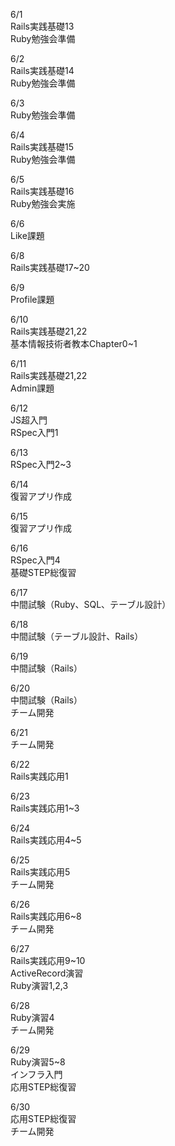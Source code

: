 6/1<br>
  Rails実践基礎13<br>
  Ruby勉強会準備<br>

6/2<br>
  Rails実践基礎14<br>
  Ruby勉強会準備<br>

6/3<br>
  Ruby勉強会準備<br>

6/4<br>
  Rails実践基礎15<br>
  Ruby勉強会準備<br>

6/5<br>
  Rails実践基礎16<br>
  Ruby勉強会実施<br>

6/6<br>
  Like課題<br>

6/8<br>
  Rails実践基礎17~20<br>

6/9<br>
  Profile課題<br>

6/10<br>
  Rails実践基礎21,22<br>
  基本情報技術者教本Chapter0~1<br>

6/11<br>
  Rails実践基礎21,22<br>
  Admin課題<br>

6/12<br>
  JS超入門<br>
  RSpec入門1<br>

6/13<br>
  RSpec入門2~3<br>

6/14<br>
  復習アプリ作成<br>

6/15<br>
  復習アプリ作成<br>

6/16<br>
  RSpec入門4<br>
  基礎STEP総復習<br>

6/17<br>
  中間試験（Ruby、SQL、テーブル設計）<br>

6/18<br>
  中間試験（テーブル設計、Rails）<br>

6/19<br>
  中間試験（Rails）<br>

6/20<br>
  中間試験（Rails）<br>
  チーム開発<br>
  
6/21<br>
  チーム開発<br>

6/22<br>
  Rails実践応用1<br>

6/23<br>
  Rails実践応用1~3<br>

6/24<br>
  Rails実践応用4~5<br>

6/25<br>
  Rails実践応用5<br>
  チーム開発<br>

6/26<br>
  Rails実践応用6~8<br>
  チーム開発<br>

6/27<br>
  Rails実践応用9~10<br>
  ActiveRecord演習<br>
  Ruby演習1,2,3<br>

6/28<br>
  Ruby演習4<br>
  チーム開発<br>

6/29<br>
  Ruby演習5~8<br>
  インフラ入門<br>
  応用STEP総復習<br>

6/30<br>
  応用STEP総復習<br>
  チーム開発<br>
